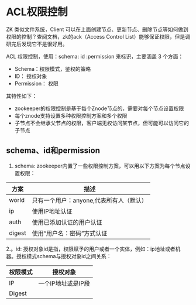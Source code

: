# ACL权限控制
ZK 类似文件系统，Client 可以在上面创建节点、更新节点、删除节点等如何做到权限的控制？查阅文档，zk的ack（Access Control List）能够保证权限，但是调研完后发现它不是很好用。

ACL 权限控制，使用：schema: id  :permission 来标识，主要涵盖 3 个方面：
- Schema：权限模式，鉴权的策略
- ID： 授权对象
- Permission： 权限

其特性如下：
- zookeeper的权限控制是基于每个Znode节点的，需要对每个节点设置权限
- 每个znode支持设置多种权限控制方案和多个权限
- 子节点不会继承父节点的权限，客户端无权访问某节点，但可能可以访问它的子节点

## schema、id和permission
1. schema:
zookeeper内置了一些权限控制方案，可以用以下方案为每个节点设置权限：

|方案|描述|
|--|--|
|world|只有一个用户：anyone,代表所有人（默认）|
|ip|使用IP地址认证|
|auth|使用已添加认证的用户认证|
|digest|使用“用户名：密码”方式认证|

2.。id:
授权对象id是指，权限赋予的用户或者一个实体，例如：ip地址或者机器。授权模式schema与授权对象id之间关系：

|权限模式|授权对象|
|--|--|
|IP|一个IP地址或是IP段|
|Digest|

